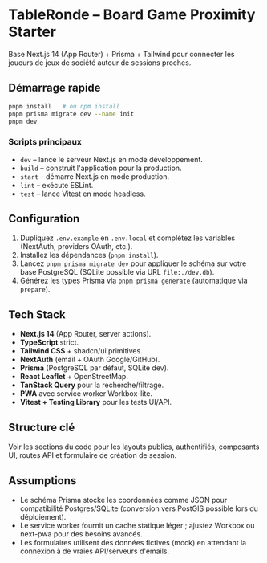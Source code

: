# TableRonde – Board Game Proximity Starter

Base Next.js 14 (App Router) + Prisma + Tailwind pour connecter les joueurs de jeux de société autour de sessions proches.

## Démarrage rapide

```bash
pnpm install   # ou npm install
pnpm prisma migrate dev --name init
pnpm dev
```

### Scripts principaux

- `dev` – lance le serveur Next.js en mode développement.
- `build` – construit l'application pour la production.
- `start` – démarre Next.js en mode production.
- `lint` – exécute ESLint.
- `test` – lance Vitest en mode headless.

## Configuration

1. Dupliquez `.env.example` en `.env.local` et complétez les variables (NextAuth, providers OAuth, etc.).
2. Installez les dépendances (`pnpm install`).
3. Lancez `pnpm prisma migrate dev` pour appliquer le schéma sur votre base PostgreSQL (SQLite possible via URL `file:./dev.db`).
4. Générez les types Prisma via `pnpm prisma generate` (automatique via `prepare`).

## Tech Stack

- **Next.js 14** (App Router, server actions).
- **TypeScript** strict.
- **Tailwind CSS** + shadcn/ui primitives.
- **NextAuth** (email + OAuth Google/GitHub).
- **Prisma** (PostgreSQL par défaut, SQLite dev).
- **React Leaflet** + OpenStreetMap.
- **TanStack Query** pour la recherche/filtrage.
- **PWA** avec service worker Workbox-lite.
- **Vitest + Testing Library** pour les tests UI/API.

## Structure clé

Voir les sections du code pour les layouts publics, authentifiés, composants UI, routes API et formulaire de création de session.

## Assumptions

- Le schéma Prisma stocke les coordonnées comme JSON pour compatibilité Postgres/SQLite (conversion vers PostGIS possible lors du déploiement).
- Le service worker fournit un cache statique léger ; ajustez Workbox ou next-pwa pour des besoins avancés.
- Les formulaires utilisent des données fictives (mock) en attendant la connexion à de vraies API/serveurs d'emails.